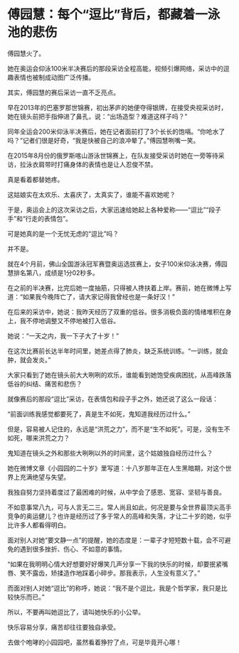 # 傅园慧：每个“逗比”背后，都藏着一泳池的悲伤

傅园慧火了。 

她在奥运会仰泳100米半决赛后的那段采访全程高能，视频引爆网络，采访中的逗趣表情也被制成动图广泛传播。 

其实，傅园慧的赛后采访一直不乏亮点。 

早在2013年的巴塞罗那世锦赛，初出茅庐的她便夺得银牌，在接受央视采访时，她在镜头前把手指伸进了鼻孔，说：“出场造型？难道这样子吗？” 

同年全运会200米仰泳半决赛后，她在记者面前打了3个长长的饱嗝。“你呛水了吗？”记者们很是好奇，“我是快被自己的浪冲晕了。”傅园慧咧嘴一笑。 

在2015年8月份的俄罗斯喀山游泳世锦赛上，在队友接受采访时她在一旁等待采访，拉泳衣肩带时打痛身体的表情也是让人忍俊不禁。 

真是看着都替她疼。 

这姑娘实在太欢乐、太喜庆了，太真实了，谁能不喜欢她呢？ 

于是，奥运会上的这次采访之后，大家迅速给她起上各种爱称——“逗比”“段子手”和“行走的表情包”。 

可是她真的是一个无忧无虑的“逗比”吗？ 

并不是。 

就在4个月前，佛山全国游泳冠军赛暨奥运选拔赛上，女子100米仰泳决赛，傅园慧排名第八，成绩是1分02秒多。 

在之前的半决赛，比完后她一度抽筋，只得被人搀扶着上岸。赛前，她在微博上写道：“如果我今晚阵亡了，请大家记得我曾经也是一条好汉！” 

在后来的采访中，她说：我昨天经历了双重的低谷。很多消极负面的情绪堆积在身上，我不停地调整又不停地被打入低谷。 

她说：“一天之内，我一下子大了十岁！” 

在这次比赛前长达半年时间里，她差点得了肺炎，缺乏系统训练。“一训练，就会肿，就会发炎。” 

大家只看到了她在镜头前大大咧咧的欢乐，谁能看到她饱受疾病困扰，从高峰跌落低谷的纠结、痛苦和悲伤？ 

就像赛后的那段“逗比”采访，在表情包和段子手之外，她还说了这么一段话： 

“前面训练我感觉都要死了，真是生不如死，鬼知道我经历过什么。” 

但是，容易被人记住的，永远是“洪荒之力”，而不是“生不如死”。可是，没有生不如死，哪来洪荒之力？ 

鬼知道在镜头之外和那些大咧咧以外的时间里，这个姑娘独自经历过什么？ 

她在微博文章《小园园的二十岁》里写道：十八岁那年正在人生黑暗期，对这个世界上充满绝望与失望。 

我独自努力坚持着度过了最困难的时候，从中学会了感恩、宽容、坚韧与善良。 

不如意事常八九，可与人言无二三。常人尚且如此，何况是要与全世界最顶尖高手竞争的奥运健儿？也许是经历过了多于常人的高峰和失落，才让二十岁的她，似乎比许多人都看得明白。 

面对别人对她“要文静一点”的提醒，她的态度是：一辈子才短短数十载，会不可避免的遇到很多挫折、伤心、不如意的事情。 

“如果在我明明心情大好想要好好爆笑几声分享一下我的快乐的时候，却要抿紧嘴唇、笑不露齿，矫揉造作地踩着小碎步。那我表示，人生没有意义了。” 

而面对别人对她“逗比”的称呼，她说：“我不是个逗比，我是个哲学家，我只是比较快乐而已。” 

所以，不要再叫她逗比了，请叫她快乐的小公举。 

快乐容易分享，痛苦却往往要独自承受。 

去做个咆哮的小园园吧，虽然看着狰狞了点，可是毕竟开心哪！